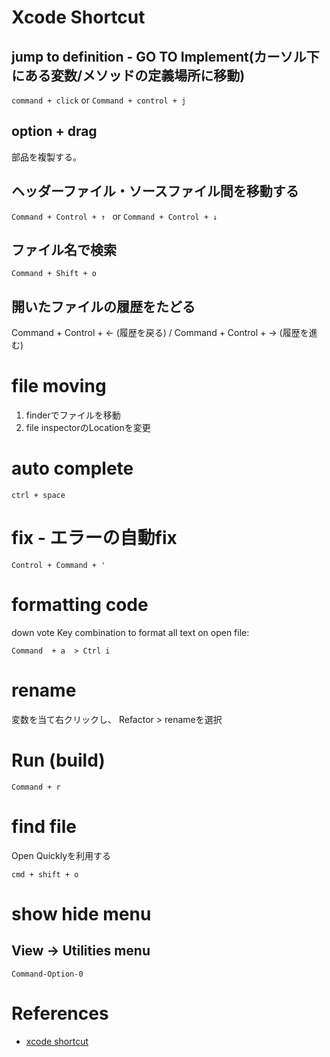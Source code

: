 Xcode Shortcut
===================

## jump to definition - GO TO Implement(カーソル下にある変数/メソッドの定義場所に移動)

`command + click` 
or 
`Command + control + j`


## option + drag

部品を複製する。


## ヘッダーファイル・ソースファイル間を移動する

`Command + Control + ↑ `
or
`Command + Control + ↓`


## ファイル名で検索

`Command + Shift + o`


## 開いたファイルの履歴をたどる

Command + Control + ← (履歴を戻る) / Command + Control + → (履歴を進む)

# file moving

1. finderでファイルを移動
2. file inspectorのLocationを変更


# auto complete

`ctrl + space`

# fix - エラーの自動fix

`Control + Command + '`

# formatting code


down vote
Key combination to format all text on open file:

`Command  + a  > Ctrl i`

# rename

変数を当て右クリックし、
Refactor > renameを選択

# Run (build)

`Command + r`

# find file

Open Quicklyを利用する

`cmd + shift + o`

# show hide menu

## View -> Utilities menu

`Command-Option-0`



# References

+ [xcode shortcut](https://developer.apple.com/library/content/documentation/IDEs/Conceptual/xcode_help-command_shortcuts/MenuCommands/MenuCommands014.html)